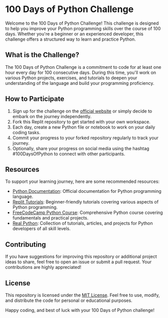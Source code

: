 # 100 Days of Python Challenge

Welcome to the 100 Days of Python Challenge! This challenge is designed to help you improve your Python programming skills over the course of 100 days. Whether you're a beginner or an experienced developer, this challenge offers a structured way to learn and practice Python.

## What is the Challenge?

The 100 Days of Python Challenge is a commitment to code for at least one hour every day for 100 consecutive days. During this time, you'll work on various Python projects, exercises, and tutorials to deepen your understanding of the language and build your programming proficiency.

## How to Participate

1. Sign up for the challenge on the [official website](https://replit.com/learn/100-days-of-python/hub) or simply decide to embark on the journey independently.
2. Fork this Replit repository to get started with your own workspace.
3. Each day, create a new Python file or notebook to work on your daily coding tasks.
4. Commit your progress to your forked repository regularly to track your journey.
5. Optionally, share your progress on social media using the hashtag #100DaysOfPython to connect with other participants.

## Resources

To support your learning journey, here are some recommended resources:

- [Python Documentation](https://docs.python.org/3/): Official documentation for Python programming language.
- [Replit Tutorials](https://replit.com/tutorials): Beginner-friendly tutorials covering various aspects of Python programming.
- [FreeCodeCamp Python Course](https://www.freecodecamp.org/learn/scientific-computing-with-python/): Comprehensive Python course covering fundamentals and practical projects.
- [Real Python](https://realpython.com/): Collection of tutorials, articles, and projects for Python developers of all skill levels.

## Contributing

If you have suggestions for improving this repository or additional project ideas to share, feel free to open an issue or submit a pull request. Your contributions are highly appreciated!

## License

This repository is licensed under the [MIT License](LICENSE). Feel free to use, modify, and distribute the code for personal or educational purposes.

Happy coding, and best of luck with your 100 Days of Python challenge!
